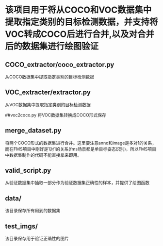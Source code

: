 # 该项目用于将从COCO和VOC数据集中提取指定类别的目标检测数据，并支持将VOC转成COCO后进行合并,以及对合并后的数据集进行绘图验证
## COCO_extractor/coco_extractor.py 
从COCO数据集中提取指定类别的目标检测数据

## VOC_extracter/extractor.py
从VOC数据集中提取指定类别的目标检测数据

##voc2coco.py
将VOC数据集转换成COCO形式保存

## merge_dataset.py
将两个COCO形式的数据集进行合并。这里要注意anno和image是多对1的关系，而在FMS项目中刚好是1对1的关系(fms场景都是单目标姿态识别)，所以FMS项目中数据集制作的代码不能直接拿来即用。

## valid_script.py
从验证数据集中抽取一部分作为验证数据集正确性的样本，并提供了绘图函数

## data/
该目录保存所有用到的数据集

## test_imgs/
该目录保存用于验证正确性的图片


